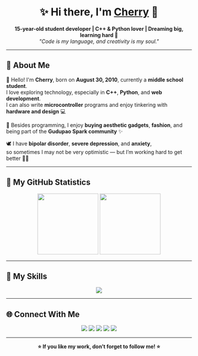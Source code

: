 <h1 align="center">✨ Hi there, I'm <a href="https://github.com/dongguacute">Cherry</a> 🍒</h1>

<p align="center">
  <b>15-year-old student developer | C++ & Python lover | Dreaming big, learning hard 🌈</b><br>
  <i>"Code is my language, and creativity is my soul."</i>
</p>

---

## 💫 About Me

👋 Hello! I'm **Cherry**, born on **August 30, 2010**, currently a **middle school student**.  
I love exploring technology, especially in **C++**, **Python**, and **web development**.  
I can also write **microcontroller** programs and enjoy tinkering with **hardware and design** 💻  

🩵 Besides programming, I enjoy **buying aesthetic gadgets**, **fashion**, and being part of the **Gudupao Spark community** ✨  

🕊️ I have **bipolar disorder**, **severe depression**, and **anxiety**,  
so sometimes I may not be very optimistic — but I’m working hard to get better 💪💙  

---

## 🧠 My GitHub Statistics

<p align="center">
  <img src="https://github-readme-stats-git-master-airopis-projects.vercel.app/api?username=dongguacute&show_icons=true&include_all_commits=true&role=OWNER,ORGANIZATION_MEMBER&theme=tokyonight" height="165"/>
  <img src="https://github-readme-stats.vercel.app/api/top-langs/?username=dongguacute&layout=compact&theme=tokyonight" height="165"/>
</p>

---

## 🧩 My Skills

<p align="center">
  <a href="https://skillicons.dev">
    <img src="https://skillicons.dev/icons?i=apple,blender,bootstrap,cpp,discord,fastapi,gmail,kali,npm,obsidian,qt,pnpm,postgres,gcp,opencv,java,pytorch,raspberrypi,stackoverflow,unity,unreal,visualstudio,js,html,css,ts,vue,vite,py,go,flutter,vscode,figma,arduino,astro,au,cloudflare,docker,electron,git,github,githubactions,linux,md,mongodb,mysql,nextjs,nodejs,nginx,nuxt,ps,pr,sqlite,tailwind,vercel,wordpress,workers,ubuntu,debian,bash" />
  </a>
</p>

---

## 🌐 Connect With Me

<p align="center">
  <a href="https://space.bilibili.com/1486590453"><img src="https://img.shields.io/badge/Bilibili-00A1D6?logo=bilibili&logoColor=white" /></a>
  <a href="https://www.youtube.com/@dongguacute"><img src="https://img.shields.io/badge/YouTube-FF0000?logo=youtube&logoColor=white" /></a>
  <a href="https://x.com/Dongguacute"><img src="https://img.shields.io/badge/X-black?logo=x&logoColor=white" /></a>
  <a href="https://www.facebook.com/Dongguacute"><img src="https://img.shields.io/badge/Facebook-1877F2?logo=facebook&logoColor=white" /></a>
  <a href="https://www.instagram.com/dongguacute"><img src="https://img.shields.io/badge/Instagram-E4405F?logo=instagram&logoColor=white" /></a>
</p>

---

<p align="center">
  <b>⭐️ If you like my work, don’t forget to follow me! ⭐️</b>
</p>
